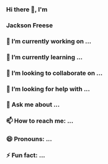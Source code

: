 ### Hi there 👋, I'm 
### Jackson Freese 

### 🔭 I’m currently working on ...
### 🌱 I’m currently learning ...
### 👯 I’m looking to collaborate on ...
### 🤔 I’m looking for help with ...
### 💬 Ask me about ...
### 📫 How to reach me: ...
### 😄 Pronouns: ...
### ⚡ Fun fact: ...


<!--
**jfreese816/jfreese816** is a ✨ _special_ ✨ repository because its `README.md` (this file) appears on your GitHub profile.

Here are some ideas to get you started:


-->

